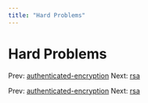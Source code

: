 ```yaml
---
title: "Hard Problems"
---
```


# Hard Problems

Prev: [authenticated-encryption](authenticated-encryption.md)
Next: [rsa](rsa.md)

Prev: [authenticated-encryption](authenticated-encryption.md)
Next: [rsa](rsa.md)

